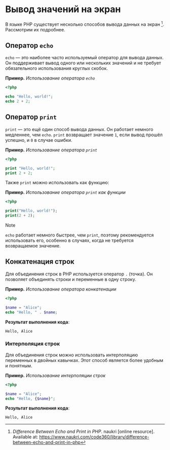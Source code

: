 # Вывод значений на экран

В языке PHP существует несколько способов вывода данных на экран [^1]. Рассмотрим их подробнее.

## Оператор `echo`

`echo` — это наиболее часто используемый оператор для вывода данных. Он поддерживает вывод одного или нескольких значений и не требует обязательного использования круглых скобок.

**Пример.** _Использование оператора `echo`_

```php
<?php

echo "Hello, world!";
echo 2 + 2;
```

## Оператор `print`

`print` — это ещё один способ вывода данных. Он работает немного медленнее, чем `echo`. `print` возвращает значение `1`, если вывод прошёл успешно, и `0` в случае ошибки.

**Пример.** _Использование оператора `print`_

```php
<?php

print "Hello, world!";
print 2 + 2;
```

Также `print` можно использовать как функцию:

**Пример.** _Использование оператора `print` как функции_

```php
<?php

print("Hello, world!");
print(2 + 2);
```

> [!NOTE]
> `echo` работает немного быстрее, чем `print`, поэтому рекомендуется использовать его, особенно в случаях, когда не требуется возвращаемое значение.

## Конкатенация строк

Для объединения строк в PHP используется оператор `.` (точка). Он позволяет объединять строки и переменные в одну строку.

**Пример.** _Использование оператора конкатенации_

```php
<?php

$name = "Alice";
echo "Hello, " . $name;
```
**Результат выполнения кода**:

```
Hello, Alice
```

### Интерполяция строк

Для объединения строк можно использовать интерполяцию переменных в двойных кавычках. Этот способ является более удобным и понятным.

**Пример.** _Использование интерполяции строк_

```php
<?php

$name = "Alice";
echo "Hello, {$name}";
```

**Результат выполнения кода**:

```
Hello, Alice
```

[^1]: *Difference Between Echo and Print in PHP*. naukri [online resource]. Available at: https://www.naukri.com/code360/library/difference-between-echo-and-print-in-php